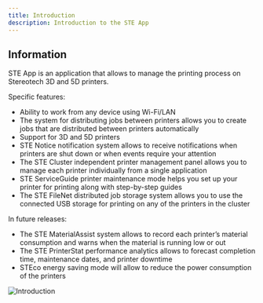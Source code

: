 ```yaml
---
title: Introduction
description: Introduction to the STE App
---
```


## Information

STE App is an application that allows to manage the printing process on Stereotech 3D and 5D printers.

Specific features:

- Ability to work from any device using Wi-Fi/LAN
- The system for distributing jobs between printers allows you to create jobs that are distributed between printers automatically
- Support for 3D and 5D printers
- STE Notice notification system allows to receive notifications when printers are shut down or when events require your attention
- The STE Cluster independent printer management panel allows you to manage each printer individually from a single application
- STE ServiceGuide printer maintenance mode helps you set up your printer for printing along with step-by-step guides
- The STE FileNet distributed job storage system allows you to use the connected USB storage for printing on any of the printers in the cluster

In future releases:

- The STE MaterialAssist system allows to record each printer’s material consumption and warns when the material is running low or out
- The STE PrinterStat performance analytics allows to forecast completion time, maintenance dates, and printer downtime
- STEco energy saving mode will allow to reduce the power consumption of the printers

![Introduction](/docs/steapp/introduction/steapp.jpg)

